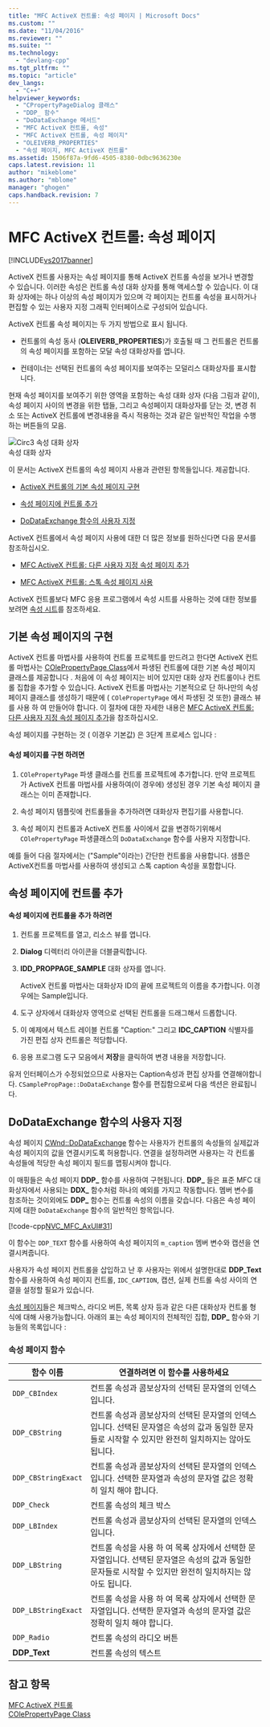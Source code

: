 ```yaml
---
title: "MFC ActiveX 컨트롤: 속성 페이지 | Microsoft Docs"
ms.custom: ""
ms.date: "11/04/2016"
ms.reviewer: ""
ms.suite: ""
ms.technology: 
  - "devlang-cpp"
ms.tgt_pltfrm: ""
ms.topic: "article"
dev_langs: 
  - "C++"
helpviewer_keywords: 
  - "CPropertyPageDialog 클래스"
  - "DDP_ 함수"
  - "DoDataExchange 메서드"
  - "MFC ActiveX 컨트롤, 속성"
  - "MFC ActiveX 컨트롤, 속성 페이지"
  - "OLEIVERB_PROPERTIES"
  - "속성 페이지, MFC ActiveX 컨트롤"
ms.assetid: 1506f87a-9fd6-4505-8380-0dbc9636230e
caps.latest.revision: 11
author: "mikeblome"
ms.author: "mblome"
manager: "ghogen"
caps.handback.revision: 7
---
```

# MFC ActiveX 컨트롤: 속성 페이지
[!INCLUDE[vs2017banner](../assembler/inline/includes/vs2017banner.md)]

ActiveX 컨트롤 사용자는 속성 페이지를 통해 ActiveX 컨트롤 속성을 보거나 변경할 수 있습니다.  이러한 속성은 컨트롤 속성 대화 상자를 통해 액세스할 수 있습니다. 이 대화 상자에는 하나 이상의 속성 페이지가 있으며 각 페이지는 컨트롤 속성을 표시하거나 편집할 수 있는 사용자 지정 그래픽 인터페이스로 구성되어 있습니다.  
  
 ActiveX 컨트롤 속성 페이지는 두 가지 방법으로 표시 됩니다.  
  
-   컨트롤의 속성 동사 \(**OLEIVERB\_PROPERTIES**\)가 호출될 때 그 컨트롤은 컨트롤의 속성 페이지를 포함하는 모달 속성 대화상자를 엽니다.  
  
-   컨테이너는 선택된 컨트롤의 속성 페이지를 보여주는 모덜리스 대화상자를 표시합니다.  
  
 현재 속성 페이지를 보여주기 위한 영역을 포함하는 속성 대화 상자 \(다음 그림과 같이\), 속성 페이지 사이의 변경을 위한 탭들, 그리고 속성페이지 대화상자를 닫는 것, 변경 취소 또는 ActiveX 컨트롤에 변경내용을 즉시 적용하는 것과 같은 일반적인 작업을 수행하는 버튼들의 모음.  
  
 ![Circ3 속성 대화 상자](../mfc/media/vc373i1.png "vc373I1")  
속성 대화 상자  
  
 이 문서는 ActiveX 컨트롤의 속성 페이지 사용과 관련된 항목들입니다.  제공합니다.  
  
-   [ActiveX 컨트롤의 기본 속성 페이지 구현](#_core_implementing_the_default_property_page)  
  
-   [속성 페이지에 컨트롤 추가](#_core_adding_controls_to_a_property_page)  
  
-   [DoDataExchange 함수의 사용자 지정](#_core_customizing_the_dodataexchange_function)  
  
 ActiveX 컨트롤에서 속성 페이지 사용에 대한 더 많은 정보를 원하신다면 다음 문서를 참조하십시오.  
  
-   [MFC ActiveX 컨트롤: 다른 사용자 지정 속성 페이지 추가](../mfc/mfc-activex-controls-adding-another-custom-property-page.md)  
  
-   [MFC ActiveX 컨트롤: 스톡 속성 페이지 사용](../mfc/mfc-activex-controls-using-stock-property-pages.md)  
  
 ActiveX 컨트롤보다 MFC 응용 프로그램에서 속성 시트를 사용하는 것에 대한 정보를 보려면 [속성 시트](../mfc/property-sheets-mfc.md)를 참조하세요.  
  
##  <a name="_core_implementing_the_default_property_page"></a> 기본 속성 페이지의 구현  
 ActiveX 컨트롤 마법사를 사용하여 컨트롤 프로젝트를 만드려고 한다면 ActiveX 컨트롤 마법사는 [COlePropertyPage Class](../mfc/reference/colepropertypage-class.md)에서 파생된 컨트롤에 대한 기본 속성 페이지 클래스를 제공합니다 .  처음에 이 속성 페이지는 비어 있지만 대화 상자 컨트롤이나 컨트롤 집합을 추가할 수 있습니다.  ActiveX 컨트롤 마법사는 기본적으로 단 하나만의 속성 페이지 클래스를 생성하기 때문에 \( `COlePropertyPage` 에서 파생된 것 또한\) 클래스 뷰를 사용 하 여 만들어야 합니다.  이 절차에 대한 자세한 내용은 [MFC ActiveX 컨트롤: 다른 사용자 지정 속성 페이지 추가](../mfc/mfc-activex-controls-adding-another-custom-property-page.md)을 참조하십시오.  
  
 속성 페이지를 구현하는 것 \( 이경우 기본값\) 은 3단계 프로세스 입니다 :  
  
#### 속성 페이지를 구현 하려면  
  
1.  `COlePropertyPage` 파생 클래스를 컨트롤 프로젝트에 추가합니다.  만약 프로젝트가 ActiveX 컨트롤 마법사를 사용하여\(이 경우에\) 생성된 경우 기본 속성 페이지 클래스는 이미 존재합니다.  
  
2.  속성 페이지 템플릿에 컨트롤들을 추가하려면 대화상자 편집기를 사용합니다.  
  
3.  속성 페이지 컨트롤과 ActiveX 컨트롤 사이에서 값을 변경하기위해서 `COlePropertyPage` 파생클래스의 `DoDataExchange` 함수를 사용자 지정합니다.  
  
 예를 들어 다음 절자에서는 \("Sample"이라는\) 간단한 컨트롤을 사용합니다.  샘플은 ActiveX컨트롤 마법사를 사용하여 생성되고 스톡 caption 속성을 포함합니다.  
  
##  <a name="_core_adding_controls_to_a_property_page"></a> 속성 페이지에 컨트롤 추가  
  
#### 속성 페이지에 컨트롤을 추가 하려면  
  
1.  컨트롤 프로젝트를 열고, 리소스 뷰를 엽니다.  
  
2.  **Dialog** 디렉터리 아이콘을 더블클릭합니다.  
  
3.  **IDD\_PROPPAGE\_SAMPLE**  대화 상자를 엽니다.  
  
     ActiveX 컨트롤 마법사는 대화상자 ID의 끝에 프로젝트의 이름을 추가합니다. 이경우에는 Sample입니다.  
  
4.  도구 상자에서 대화상자 영역으로 선택된 컨트롤을 드래그해서 드롭합니다.  
  
5.  이 예제에서 텍스트 레이블 컨트롤 "Caption:" 그리고 **IDC\_CAPTION** 식별자를 가진 편집 상자 컨트롤은 적당합니다.  
  
6.  응용 프로그램 도구 모음에서 **저장**을 클릭하여 변경 내용을 저장합니다.  
  
 유저 인터페이스가 수정되었으므로 사용자는 Caption속성과 편집 상자를 연결해야합니다.  `CSamplePropPage::DoDataExchange` 함수를 편집함으로써 다음 섹션은 완료됩니다.  
  
##  <a name="_core_customizing_the_dodataexchange_function"></a> DoDataExchange 함수의 사용자 지정  
 속성 페이지 [CWnd::DoDataExchange](../Topic/CWnd::DoDataExchange.md) 함수는 사용자가 컨트롤의 속성들의 실제값과 속성 페이지의 값을 연결시키도록 허용합니다.  연결을 설정하려면 사용자는 각 컨트롤 속성들에 적당한 속성 페이지 필드를 맵핑시켜야 합니다.  
  
 이 매핑들은 속성 페이지 **DDP\_** 함수를 사용하여 구현됩니다.   **DDP\_** 들은 표준 MFC 대화상자에서 사용되는 **DDX\_** 함수처럼 하나의 예외를 가지고 작동합니다.  멤버 변수를 참조하는 것이외에도 **DDP\_** 함수는 컨트롤 속성의 이름을 갖습니다.  다음은 속성 페이지에 대한 `DoDataExchange` 함수의 일반적인 항목입니다.  
  
 [!code-cpp[NVC_MFC_AxUI#31](../mfc/codesnippet/CPP/mfc-activex-controls-property-pages_1.cpp)]  
  
 이 함수는 `DDP_TEXT` 함수를 사용하여 속성 페이지의 `m_caption` 멤버 변수와 캡션을 연결시켜줍니다.  
  
 사용자가 속성 페이지 컨트롤을 삽입하고 난 후 사용자는 위에서 설명한대로 **DDP\_Text** 함수를 사용하여 속성 페이지 컨트롤, `IDC_CAPTION`, 캡션, 실제 컨트롤 속성 사이의 연결을 설정할 필요가 있습니다.  
  
 [속성 페이지](../mfc/reference/property-pages-mfc.md)들은 체크박스, 라디오 버튼, 목록 상자 등과 같은 다른 대화상자 컨트롤 형식에 대해 사용가능합니다.  아래의 표는 속성 페이지의 전체적인 집합, **DDP\_** 함수와 기능들의 목록입니다 :  
  
### 속성 페이지 함수  
  
|함수 이름|연결하려면 이 함수를 사용하세요|  
|-----------|-----------------------|  
|`DDP_CBIndex`|컨트롤 속성과 콤보상자의 선택된 문자열의 인덱스입니다.|  
|`DDP_CBString`|컨트롤 속성과 콤보상자의 선택된 문자열의 인덱스입니다.  선택된 문자열은 속성의 값과 동일한 문자들로 시작할 수 있지만 완전히 일치하지는 않아도 됩니다.|  
|`DDP_CBStringExact`|컨트롤 속성과 콤보상자의 선택된 문자열의 인덱스입니다.  선택한 문자열과 속성의 문자열 값은 정확히 일치 해야 합니다.|  
|`DDP_Check`|컨트롤 속성의 체크 박스|  
|`DDP_LBIndex`|컨트롤 속성과 콤보상자의 선택된 문자열의 인덱스입니다.|  
|`DDP_LBString`|컨트롤 속성을 사용 하 여 목록 상자에서 선택한 문자열입니다.  선택된 문자열은 속성의 값과 동일한 문자들로 시작할 수 있지만 완전히 일치하지는 않아도 됩니다.|  
|`DDP_LBStringExact`|컨트롤 속성을 사용 하 여 목록 상자에서 선택한 문자열입니다.  선택한 문자열과 속성의 문자열 값은 정확히 일치 해야 합니다.|  
|`DDP_Radio`|컨트롤 속성의 라디오 버튼|  
|**DDP\_Text**|컨트롤 속성의 텍스트|  
  
## 참고 항목  
 [MFC ActiveX 컨트롤](../mfc/mfc-activex-controls.md)   
 [COlePropertyPage Class](../mfc/reference/colepropertypage-class.md)